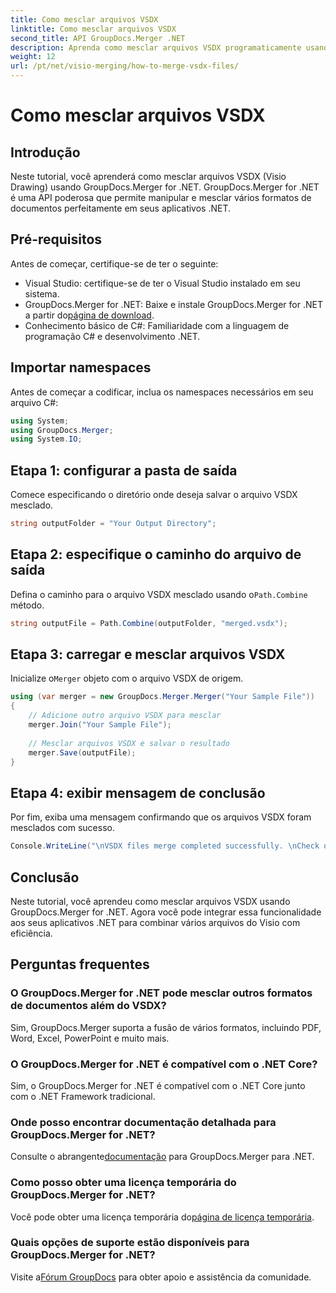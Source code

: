 ```yaml
---
title: Como mesclar arquivos VSDX
linktitle: Como mesclar arquivos VSDX
second_title: API GroupDocs.Merger .NET
description: Aprenda como mesclar arquivos VSDX programaticamente usando GroupDocs.Merger for .NET. Este tutorial fornece instruções passo a passo com exemplos de código.
weight: 12
url: /pt/net/visio-merging/how-to-merge-vsdx-files/
---
```


# Como mesclar arquivos VSDX

## Introdução
Neste tutorial, você aprenderá como mesclar arquivos VSDX (Visio Drawing) usando GroupDocs.Merger for .NET. GroupDocs.Merger for .NET é uma API poderosa que permite manipular e mesclar vários formatos de documentos perfeitamente em seus aplicativos .NET.
## Pré-requisitos
Antes de começar, certifique-se de ter o seguinte:
- Visual Studio: certifique-se de ter o Visual Studio instalado em seu sistema.
-  GroupDocs.Merger for .NET: Baixe e instale GroupDocs.Merger for .NET a partir do[página de download](https://releases.groupdocs.com/merger/net/).
- Conhecimento básico de C#: Familiaridade com a linguagem de programação C# e desenvolvimento .NET.

## Importar namespaces
Antes de começar a codificar, inclua os namespaces necessários em seu arquivo C#:
```csharp
using System; 
using GroupDocs.Merger;
using System.IO;
```
## Etapa 1: configurar a pasta de saída
Comece especificando o diretório onde deseja salvar o arquivo VSDX mesclado.
```csharp
string outputFolder = "Your Output Directory";
```
## Etapa 2: especifique o caminho do arquivo de saída
 Defina o caminho para o arquivo VSDX mesclado usando o`Path.Combine` método.
```csharp
string outputFile = Path.Combine(outputFolder, "merged.vsdx");
```
## Etapa 3: carregar e mesclar arquivos VSDX
 Inicialize o`Merger` objeto com o arquivo VSDX de origem.
```csharp
using (var merger = new GroupDocs.Merger.Merger("Your Sample File"))
{
    // Adicione outro arquivo VSDX para mesclar
    merger.Join("Your Sample File");
    
    // Mesclar arquivos VSDX e salvar o resultado
    merger.Save(outputFile);
}
```
## Etapa 4: exibir mensagem de conclusão
Por fim, exiba uma mensagem confirmando que os arquivos VSDX foram mesclados com sucesso.
```csharp
Console.WriteLine("\nVSDX files merge completed successfully. \nCheck output in {0}", outputFolder);
```

## Conclusão
Neste tutorial, você aprendeu como mesclar arquivos VSDX usando GroupDocs.Merger for .NET. Agora você pode integrar essa funcionalidade aos seus aplicativos .NET para combinar vários arquivos do Visio com eficiência.

## Perguntas frequentes
### O GroupDocs.Merger for .NET pode mesclar outros formatos de documentos além do VSDX?
Sim, GroupDocs.Merger suporta a fusão de vários formatos, incluindo PDF, Word, Excel, PowerPoint e muito mais.
### O GroupDocs.Merger for .NET é compatível com o .NET Core?
Sim, o GroupDocs.Merger for .NET é compatível com o .NET Core junto com o .NET Framework tradicional.
### Onde posso encontrar documentação detalhada para GroupDocs.Merger for .NET?
 Consulte o abrangente[documentação](https://tutorials.groupdocs.com/merger/net/) para GroupDocs.Merger para .NET.
### Como posso obter uma licença temporária do GroupDocs.Merger for .NET?
 Você pode obter uma licença temporária do[página de licença temporária](https://purchase.groupdocs.com/temporary-license/).
### Quais opções de suporte estão disponíveis para GroupDocs.Merger for .NET?
 Visite a[Fórum GroupDocs](https://forum.groupdocs.com/c/merger/32) para obter apoio e assistência da comunidade.